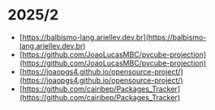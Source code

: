 # 2025/2

* [https://balbismo-lang.ariellev.dev.br](https://balbismo-lang.ariellev.dev.br)
* [https://github.com/JoaoLucasMBC/pycube-projection](https://github.com/JoaoLucasMBC/pycube-projection)
* [https://joaopgs4.github.io/opensource-project/](https://joaopgs4.github.io/opensource-project/)
* [https://github.com/cairibep/Packages_Tracker](https://github.com/cairibep/Packages_Tracker)
